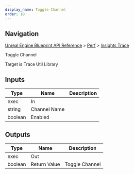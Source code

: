 ```yaml
---
display_name: Toggle Channel
order: 10
---
```

## Navigation

[Unreal Engine Blueprint API Reference](https://dev.epicgames.com/documentation/en-us/unreal-engine/BlueprintAPI) > [Perf](https://dev.epicgames.com/documentation/en-us/unreal-engine/BlueprintAPI/Perf) > [Insights Trace](https://dev.epicgames.com/documentation/en-us/unreal-engine/BlueprintAPI/Perf/InsightsTrace)

Toggle Channel

Target is Trace Util Library

## Inputs

| Type | Name | Description |
| --- | --- | --- |
| exec | In |  |
| string | Channel Name |  |
| boolean | Enabled |  |

## Outputs

| Type | Name | Description |
| --- | --- | --- |
| exec | Out |  |
| boolean | Return Value | Toggle Channel |
